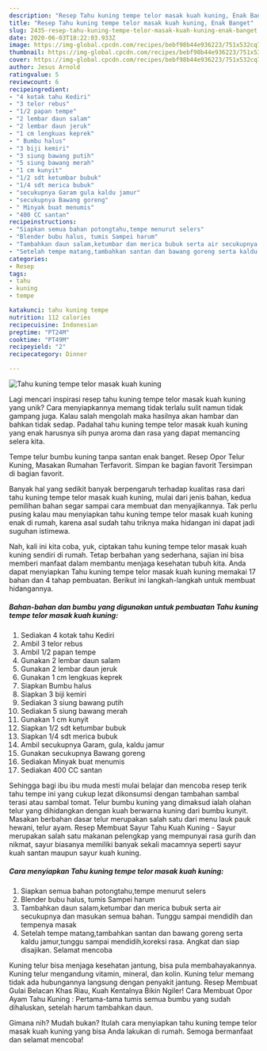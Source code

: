 ```yaml
---
description: "Resep Tahu kuning tempe telor masak kuah kuning, Enak Banget"
title: "Resep Tahu kuning tempe telor masak kuah kuning, Enak Banget"
slug: 2435-resep-tahu-kuning-tempe-telor-masak-kuah-kuning-enak-banget
date: 2020-06-03T18:22:03.933Z
image: https://img-global.cpcdn.com/recipes/bebf98b44e936223/751x532cq70/tahu-kuning-tempe-telor-masak-kuah-kuning-foto-resep-utama.jpg
thumbnail: https://img-global.cpcdn.com/recipes/bebf98b44e936223/751x532cq70/tahu-kuning-tempe-telor-masak-kuah-kuning-foto-resep-utama.jpg
cover: https://img-global.cpcdn.com/recipes/bebf98b44e936223/751x532cq70/tahu-kuning-tempe-telor-masak-kuah-kuning-foto-resep-utama.jpg
author: Jesus Arnold
ratingvalue: 5
reviewcount: 6
recipeingredient:
- "4 kotak tahu Kediri"
- "3 telor rebus"
- "1/2 papan tempe"
- "2 lembar daun salam"
- "2 lembar daun jeruk"
- "1 cm lengkuas keprek"
- " Bumbu halus"
- "3 biji kemiri"
- "3 siung bawang putih"
- "5 siung bawang merah"
- "1 cm kunyit"
- "1/2 sdt ketumbar bubuk"
- "1/4 sdt merica bubuk"
- "secukupnya Garam gula kaldu jamur"
- "secukupnya Bawang goreng"
- " Minyak buat menumis"
- "400 CC santan"
recipeinstructions:
- "Siapkan semua bahan potongtahu,tempe menurut selers"
- "Blender bubu halus, tumis Sampei harum"
- "Tambahkan daun salam,ketumbar dan merica bubuk serta air secukupnya dan masukan semua bahan. Tunggu sampai mendidih dan tempenya masak"
- "Setelah tempe matang,tambahkan santan dan bawang goreng serta kaldu jamur,tunggu sampai mendidih,koreksi rasa. Angkat dan siap disajikan. Selamat mencoba"
categories:
- Resep
tags:
- tahu
- kuning
- tempe

katakunci: tahu kuning tempe 
nutrition: 112 calories
recipecuisine: Indonesian
preptime: "PT24M"
cooktime: "PT49M"
recipeyield: "2"
recipecategory: Dinner

---
```



![Tahu kuning tempe telor masak kuah kuning](https://img-global.cpcdn.com/recipes/bebf98b44e936223/751x532cq70/tahu-kuning-tempe-telor-masak-kuah-kuning-foto-resep-utama.jpg)

Lagi mencari inspirasi resep tahu kuning tempe telor masak kuah kuning yang unik? Cara menyiapkannya memang tidak terlalu sulit namun tidak gampang juga. Kalau salah mengolah maka hasilnya akan hambar dan bahkan tidak sedap. Padahal tahu kuning tempe telor masak kuah kuning yang enak harusnya sih punya aroma dan rasa yang dapat memancing selera kita.

Tempe telur bumbu kuning tanpa santan enak banget. Resep Opor Telur Kuning, Masakan Rumahan Terfavorit. Simpan ke bagian favorit Tersimpan di bagian favorit.

Banyak hal yang sedikit banyak berpengaruh terhadap kualitas rasa dari tahu kuning tempe telor masak kuah kuning, mulai dari jenis bahan, kedua pemilihan bahan segar sampai cara membuat dan menyajikannya. Tak perlu pusing kalau mau menyiapkan tahu kuning tempe telor masak kuah kuning enak di rumah, karena asal sudah tahu triknya maka hidangan ini dapat jadi suguhan istimewa.


Nah, kali ini kita coba, yuk, ciptakan tahu kuning tempe telor masak kuah kuning sendiri di rumah. Tetap berbahan yang sederhana, sajian ini bisa memberi manfaat dalam membantu menjaga kesehatan tubuh kita. Anda dapat menyiapkan Tahu kuning tempe telor masak kuah kuning memakai 17 bahan dan 4 tahap pembuatan. Berikut ini langkah-langkah untuk membuat hidangannya.

<!--inarticleads1-->

##### Bahan-bahan dan bumbu yang digunakan untuk pembuatan Tahu kuning tempe telor masak kuah kuning:

1. Sediakan 4 kotak tahu Kediri
1. Ambil 3 telor rebus
1. Ambil 1/2 papan tempe
1. Gunakan 2 lembar daun salam
1. Gunakan 2 lembar daun jeruk
1. Gunakan 1 cm lengkuas keprek
1. Siapkan  Bumbu halus
1. Siapkan 3 biji kemiri
1. Sediakan 3 siung bawang putih
1. Sediakan 5 siung bawang merah
1. Gunakan 1 cm kunyit
1. Siapkan 1/2 sdt ketumbar bubuk
1. Siapkan 1/4 sdt merica bubuk
1. Ambil secukupnya Garam, gula, kaldu jamur
1. Gunakan secukupnya Bawang goreng
1. Sediakan  Minyak buat menumis
1. Sediakan 400 CC santan


Sehingga bagi ibu ibu muda mesti mulai belajar dan mencoba resep terik tahu tempe ini yang cukup lezat dikonsumsi dengan tambahan sambal terasi atau sambal tomat. Telur bumbu kuning yang dimaksud ialah olahan telur yang dihidangkan dengan kuah berwarna kuning dari bumbu kunyit. Masakan berbahan dasar telur merupakan salah satu dari menu lauk pauk hewani, telur ayam. Resep Membuat Sayur Tahu Kuah Kuning - Sayur merupakan salah satu makanan pelengkap yang mempunyai rasa gurih dan nikmat, sayur biasanya memiliki banyak sekali macamnya seperti sayur kuah santan maupun sayur kuah kuning. 

<!--inarticleads2-->

##### Cara menyiapkan Tahu kuning tempe telor masak kuah kuning:

1. Siapkan semua bahan potongtahu,tempe menurut selers
1. Blender bubu halus, tumis Sampei harum
1. Tambahkan daun salam,ketumbar dan merica bubuk serta air secukupnya dan masukan semua bahan. Tunggu sampai mendidih dan tempenya masak
1. Setelah tempe matang,tambahkan santan dan bawang goreng serta kaldu jamur,tunggu sampai mendidih,koreksi rasa. Angkat dan siap disajikan. Selamat mencoba


Kuning telur bisa menjaga kesehatan jantung, bisa pula membahayakannya. Kuning telur mengandung vitamin, mineral, dan kolin. Kuning telur memang tidak ada hubungannya langsung dengan penyakit jantung. Resep Membuat Gulai Belacan Khas Riau, Kuah Kentalnya Bikin Ngiler! Cara Membuat Opor Ayam Tahu Kuning : Pertama-tama tumis semua bumbu yang sudah dihaluskan, setelah harum tambahkan daun. 

Gimana nih? Mudah bukan? Itulah cara menyiapkan tahu kuning tempe telor masak kuah kuning yang bisa Anda lakukan di rumah. Semoga bermanfaat dan selamat mencoba!
